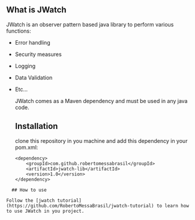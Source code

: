 ## What is JWatch

JWatch is an observer pattern based java library to perform various functions:

* Error handling
* Security measures
* Logging
* Data Validation
* Etc...

  JWatch comes as a Maven dependency and must be used in any java code.

  ## Installation

  clone this repository in you machine and add this dependency in your pom.xml:

  ```
  <dependency>
      <groupId>com.github.robertomessabrasil</groupId>
      <artifactId>jwatch-lib</artifactId>
      <version>1.0</version>
  </dependency>
```
  ## How to use

Follow the [jwatch tutorial](https://github.com/RobertoMessaBrasil/jwatch-tutorial) to learn how to use JWatch in you project.
